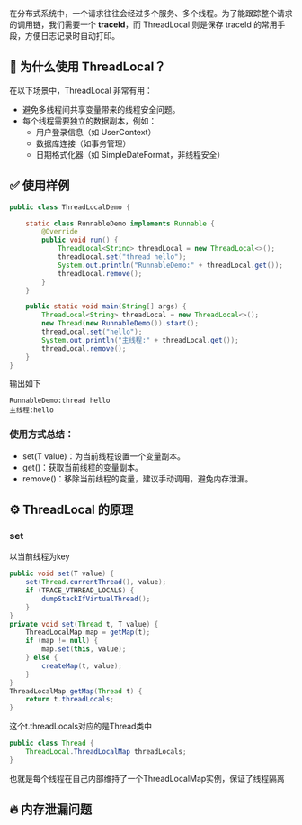 在分布式系统中，一个请求往往会经过多个服务、多个线程。为了能跟踪整个请求的调用链，我们需要一个 **traceId**，而 ThreadLocal 则是保存 traceId 的常用手段，方便日志记录时自动打印。

## 🧠 为什么使用 ThreadLocal？
在以下场景中，ThreadLocal 非常有用：
- 避免多线程间共享变量带来的线程安全问题。
- 每个线程需要独立的数据副本，例如：
	- 用户登录信息（如 UserContext）
	- 数据库连接（如事务管理）
	- 日期格式化器（如 SimpleDateFormat，非线程安全）

## ✅ 使用样例
```java
public class ThreadLocalDemo {

    static class RunnableDemo implements Runnable {
        @Override
        public void run() {
            ThreadLocal<String> threadLocal = new ThreadLocal<>();
            threadLocal.set("thread hello");
            System.out.println("RunnableDemo:" + threadLocal.get());
            threadLocal.remove();
        }
    }

    public static void main(String[] args) {
        ThreadLocal<String> threadLocal = new ThreadLocal<>();
        new Thread(new RunnableDemo()).start();
        threadLocal.set("hello");
        System.out.println("主线程:" + threadLocal.get());
        threadLocal.remove();
    }
}
```
输出如下
```log
RunnableDemo:thread hello
主线程:hello
```
### 使用方式总结：
- set(T value)：为当前线程设置一个变量副本。
- get()：获取当前线程的变量副本。
- remove()：移除当前线程的变量，建议手动调用，避免内存泄漏。

## ⚙️ ThreadLocal 的原理
### set
以当前线程为key
```java
public void set(T value) {
	set(Thread.currentThread(), value);
	if (TRACE_VTHREAD_LOCALS) {
		dumpStackIfVirtualThread();
	}
}
private void set(Thread t, T value) {
	ThreadLocalMap map = getMap(t);
	if (map != null) {
		map.set(this, value);
	} else {
		createMap(t, value);
	}
}
ThreadLocalMap getMap(Thread t) {
	return t.threadLocals;
}
```
这个t.threadLocals对应的是Thread类中
```java
public class Thread {
    ThreadLocal.ThreadLocalMap threadLocals;
}
```
也就是每个线程在自己内部维持了一个ThreadLocalMap实例，保证了线程隔离

## 🔥 内存泄漏问题
